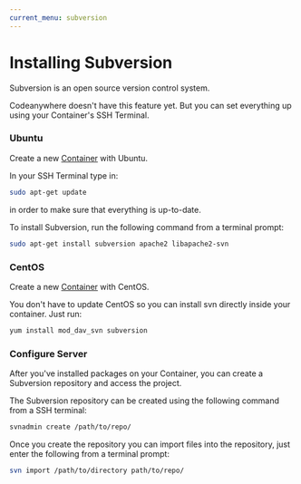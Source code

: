 ```yaml
---
current_menu: subversion
---
```


# Installing Subversion

Subversion is an open source version control system. 

Codeanywhere doesn't have this feature yet. But you can set everything up using your Container's SSH Terminal.

### Ubuntu

Create a new [Container](http://docs.codeanywhere.com/connections/container.html) with Ubuntu.

In your SSH Terminal type in:

```sh
sudo apt-get update
```

in order to make sure that everything is up-to-date.

To install Subversion, run the following command from a terminal prompt:

```sh
sudo apt-get install subversion apache2 libapache2-svn
```


### CentOS

Create a new [Container](http://docs.codeanywhere.com/connections/container.html) with CentOS.

You don't have to update CentOS so you can install svn directly inside your container. Just run:
```sh
yum install mod_dav_svn subversion
```

### Configure Server

After you've installed packages on your Container, you can create a Subversion repository and access the project.

The Subversion repository can be created using the following command from a SSH terminal:
```sh
svnadmin create /path/to/repo/
```

Once you create the repository you can import files into the repository, just enter the following from a terminal prompt:
```sh
svn import /path/to/directory path/to/repo/
```


